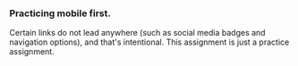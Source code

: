 ### Practicing mobile first.

Certain links do not lead anywhere (such as social media badges and navigation options), and that's intentional. This assignment is just a practice assignment.

